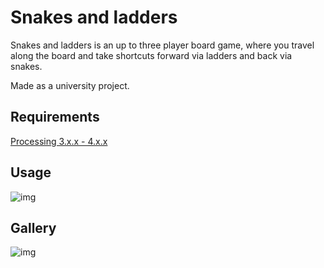 # Snakes and ladders

Snakes and ladders is an up to three player board game, where you travel along the board and take shortcuts forward via ladders and back via snakes.  

Made as a university project.

## Requirements

[Processing 3.x.x - 4.x.x](https://processing.org/download)

## Usage
![img](https://i.imgur.com/SSlXdyh.gif)
## Gallery
![img](https://i.imgur.com/aOWfhjw.gif)

